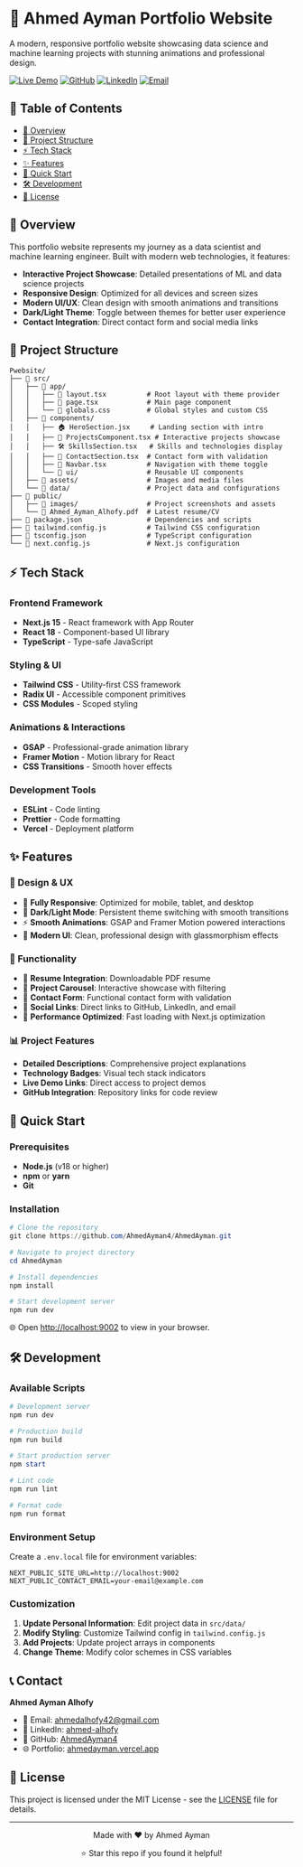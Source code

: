 # 🚀 Ahmed Ayman Portfolio Website

A modern, responsive portfolio website showcasing data science and machine learning projects with stunning animations and professional design.

[![Live Demo](https://img.shields.io/badge/Live%20Demo-Visit%20Site-blue?style=for-the-badge&logo=vercel)](https://ahmedayman.vercel.app/)
[![GitHub](https://img.shields.io/badge/GitHub-Repository-black?style=for-the-badge&logo=github)](https://github.com/AhmedAyman4/AhmedAyman)
[![LinkedIn](https://img.shields.io/badge/LinkedIn-Connect-0077B5?style=for-the-badge&logo=linkedin)](https://www.linkedin.com/in/ahmed-alhofy/)
[![Email](https://img.shields.io/badge/Email-Contact-red?style=for-the-badge&logo=gmail)](mailto:ahmedalhofy42@gmail.com)

## 📖 Table of Contents

- [🌟 Overview](#-overview)
- [📁 Project Structure](#-project-structure)
- [⚡ Tech Stack](#-tech-stack)
- [✨ Features](#-features)
- [🚀 Quick Start](#-quick-start)
- [🛠️ Development](#️-development)
- [📄 License](#-license)

## 🌟 Overview

This portfolio website represents my journey as a data scientist and machine learning engineer. Built with modern web technologies, it features:

- **Interactive Project Showcase**: Detailed presentations of ML and data science projects
- **Responsive Design**: Optimized for all devices and screen sizes
- **Modern UI/UX**: Clean design with smooth animations and transitions
- **Dark/Light Theme**: Toggle between themes for better user experience
- **Contact Integration**: Direct contact form and social media links

## 📁 Project Structure

```
Pwebsite/
├── 📁 src/
│   ├── 📁 app/
│   │   ├── 📄 layout.tsx          # Root layout with theme provider
│   │   ├── 📄 page.tsx            # Main page component
│   │   └── 📄 globals.css         # Global styles and custom CSS
│   ├── 📁 components/
│   │   ├── 🏠 HeroSection.jsx     # Landing section with intro
│   │   ├── 🎯 ProjectsComponent.tsx # Interactive projects showcase
│   │   ├── 🛠️ SkillsSection.tsx   # Skills and technologies display
│   │   ├── 📧 ContactSection.tsx  # Contact form with validation
│   │   ├── 🧭 Navbar.tsx          # Navigation with theme toggle
│   │   └── 📁 ui/                 # Reusable UI components
│   ├── 📁 assets/                 # Images and media files
│   └── 📁 data/                   # Project data and configurations
├── 📁 public/
│   ├── 📁 images/                 # Project screenshots and assets
│   └── 📄 Ahmed_Ayman_Alhofy.pdf  # Latest resume/CV
├── 📄 package.json                # Dependencies and scripts
├── 📄 tailwind.config.js          # Tailwind CSS configuration
├── 📄 tsconfig.json               # TypeScript configuration
└── 📄 next.config.js              # Next.js configuration
```

## ⚡ Tech Stack

### Frontend Framework

- **Next.js 15** - React framework with App Router
- **React 18** - Component-based UI library
- **TypeScript** - Type-safe JavaScript

### Styling & UI

- **Tailwind CSS** - Utility-first CSS framework
- **Radix UI** - Accessible component primitives
- **CSS Modules** - Scoped styling

### Animations & Interactions

- **GSAP** - Professional-grade animation library
- **Framer Motion** - Motion library for React
- **CSS Transitions** - Smooth hover effects

### Development Tools

- **ESLint** - Code linting
- **Prettier** - Code formatting
- **Vercel** - Deployment platform

## ✨ Features

### 🎨 Design & UX

- 📱 **Fully Responsive**: Optimized for mobile, tablet, and desktop
- 🌙 **Dark/Light Mode**: Persistent theme switching with smooth transitions
- ⚡ **Smooth Animations**: GSAP and Framer Motion powered interactions
- 🎯 **Modern UI**: Clean, professional design with glassmorphism effects

### 🔧 Functionality

- 📄 **Resume Integration**: Downloadable PDF resume
- 🎠 **Project Carousel**: Interactive showcase with filtering
- 📧 **Contact Form**: Functional contact form with validation
- 🔗 **Social Links**: Direct links to GitHub, LinkedIn, and email
- 🚀 **Performance Optimized**: Fast loading with Next.js optimization

### 📊 Project Features

- **Detailed Descriptions**: Comprehensive project explanations
- **Technology Badges**: Visual tech stack indicators
- **Live Demo Links**: Direct access to project demos
- **GitHub Integration**: Repository links for code review

## 🚀 Quick Start

### Prerequisites

- **Node.js** (v18 or higher)
- **npm** or **yarn**
- **Git**

### Installation

```powershell
# Clone the repository
git clone https://github.com/AhmedAyman4/AhmedAyman.git

# Navigate to project directory
cd AhmedAyman

# Install dependencies
npm install

# Start development server
npm run dev
```

🌐 Open [http://localhost:9002](http://localhost:9002) to view in your browser.

## 🛠️ Development

### Available Scripts

```powershell
# Development server
npm run dev

# Production build
npm run build

# Start production server
npm start

# Lint code
npm run lint

# Format code
npm run format
```

### Environment Setup

Create a `.env.local` file for environment variables:

```env
NEXT_PUBLIC_SITE_URL=http://localhost:9002
NEXT_PUBLIC_CONTACT_EMAIL=your-email@example.com
```

### Customization

1. **Update Personal Information**: Edit project data in `src/data/`
2. **Modify Styling**: Customize Tailwind config in `tailwind.config.js`
3. **Add Projects**: Update project arrays in components
4. **Change Theme**: Modify color schemes in CSS variables

## 📞 Contact

**Ahmed Ayman Alhofy**

- 📧 Email: [ahmedalhofy42@gmail.com](mailto:ahmedalhofy42@gmail.com)
- 💼 LinkedIn: [ahmed-alhofy](https://www.linkedin.com/in/ahmed-alhofy/)
- 🐙 GitHub: [AhmedAyman4](https://github.com/AhmedAyman4)
- 🌐 Portfolio: [ahmedayman.vercel.app](https://ahmedayman.vercel.app/)

## 📄 License

This project is licensed under the MIT License - see the [LICENSE](LICENSE) file for details.

---

<div align="center">
  <p>Made with ❤️ by Ahmed Ayman</p>
  <p>⭐ Star this repo if you found it helpful!</p>
</div>
